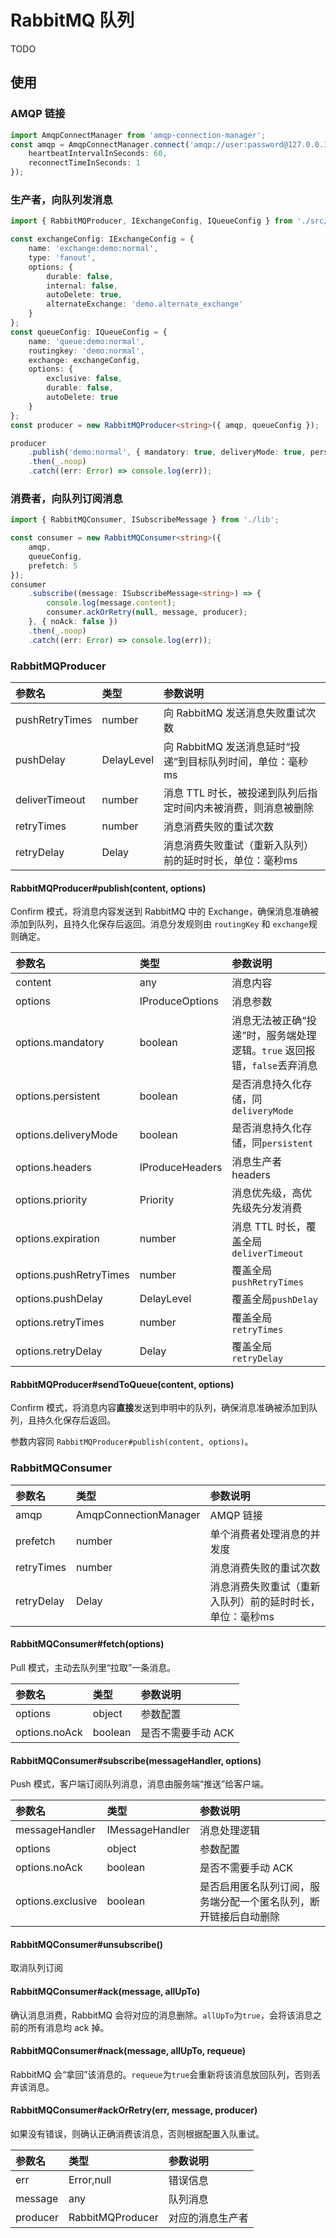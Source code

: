 # RabbitMQ 队列

TODO

## 使用
### AMQP 链接
```typescript
import AmqpConnectManager from 'amqp-connection-manager';
const amqp = AmqpConnectManager.connect('amqp://user:password@127.0.0.1:5672/%2F', {
    heartbeatIntervalInSeconds: 60,
    reconnectTimeInSeconds: 1
});
```
### 生产者，向队列发消息
```typescript
import { RabbitMQProducer, IExchangeConfig, IQueueConfig } from './src/lib';

const exchangeConfig: IExchangeConfig = {
    name: 'exchange:demo:normal',
    type: 'fanout',
    options: {
        durable: false,
        internal: false,
        autoDelete: true,
        alternateExchange: 'demo.alternate_exchange'
    }
};
const queueConfig: IQueueConfig = {
    name: 'queue:demo:normal',
    routingkey: 'demo:normal',
    exchange: exchangeConfig,
    options: {
        exclusive: false,
        durable: false,
        autoDelete: true
    }
};
const producer = new RabbitMQProducer<string>({ amqp, queueConfig });

producer
    .publish('demo:normal', { mandatory: true, deliveryMode: true, persistent: true })
    .then(_.noop)
    .catch((err: Error) => console.log(err));
```

### 消费者，向队列订阅消息
```typescript
import { RabbitMQConsumer, ISubscribeMessage } from './lib';

const consumer = new RabbitMQConsumer<string>({
    amqp,
    queueConfig,
    prefetch: 5
});
consumer
    .subscribe((message: ISubscribeMessage<string>) => {
        console.log(message.content);
        consumer.ackOrRetry(null, message, producer);
    }, { noAck: false })
    .then(_.noop)
    .catch((err: Error) => console.log(err));
```

### RabbitMQProducer
| 参数名 | 类型 | 参数说明 |
| :-- | :-- | :-- |
| pushRetryTimes | number | 向 RabbitMQ 发送消息失败重试次数 |
| pushDelay | DelayLevel | 向 RabbitMQ 发送消息延时“投递”到目标队列时间，单位：毫秒ms |
| deliverTimeout | number | 消息 TTL 时长，被投递到队列后指定时间内未被消费，则消息被删除 |
| retryTimes | number | 消息消费失败的重试次数 |
| retryDelay | Delay | 消息消费失败重试（重新入队列）前的延时时长，单位：毫秒ms |

#### RabbitMQProducer#publish(content, options)
Confirm 模式，将消息内容发送到 RabbitMQ 中的 Exchange，确保消息准确被添加到队列，且持久化保存后返回。消息分发规则由 ```routingKey``` 和 ```exchange```规则确定。

| 参数名 | 类型 | 参数说明 |
| :-- | :-- | :-- |
| content | any | 消息内容 |
| options | IProduceOptions | 消息参数 |
| options.mandatory | boolean | 消息无法被正确“投递”时，服务端处理逻辑。```true``` 返回报错，```false```丢弃消息 |
| options.persistent | boolean | 是否消息持久化存储，同```deliveryMode``` |
| options.deliveryMode | boolean | 是否消息持久化存储，同```persistent``` |
| options.headers | IProduceHeaders | 消息生产者 headers |
| options.priority | Priority | 消息优先级，高优先级先分发消费 |
| options.expiration | number | 消息 TTL 时长，覆盖全局 ```deliverTimeout``` |
| options.pushRetryTimes | number | 覆盖全局```pushRetryTimes``` |
| options.pushDelay | DelayLevel | 覆盖全局```pushDelay``` |
| options.retryTimes | number | 覆盖全局```retryTimes``` |
| options.retryDelay | Delay | 覆盖全局```retryDelay``` |


#### RabbitMQProducer#sendToQueue(content, options)
Confirm 模式，将消息内容**直接**发送到申明中的队列，确保消息准确被添加到队列，且持久化保存后返回。

参数内容同 ```RabbitMQProducer#publish(content, options)```。

### RabbitMQConsumer
| 参数名 | 类型 | 参数说明 |
| :-- | :-- | :-- |
| amqp | AmqpConnectionManager | AMQP 链接 |
| prefetch | number | 单个消费者处理消息的并发度 |
| retryTimes | number | 消息消费失败的重试次数 |
| retryDelay | Delay | 消息消费失败重试（重新入队列）前的延时时长，单位：毫秒ms |

#### RabbitMQConsumer#fetch(options)
Pull 模式，主动去队列里“拉取”一条消息。

| 参数名 | 类型 | 参数说明 |
| :-- | :-- | :-- |
| options | object | 参数配置 |
| options.noAck | boolean | 是否不需要手动 ACK |

#### RabbitMQConsumer#subscribe(messageHandler, options)
Push 模式，客户端订阅队列消息，消息由服务端“推送”给客户端。

| 参数名 | 类型 | 参数说明 |
| :-- | :-- | :-- |
| messageHandler | IMessageHandler<T> | 消息处理逻辑 |
| options | object | 参数配置 |
| options.noAck | boolean | 是否不需要手动 ACK |
| options.exclusive | boolean | 是否启用匿名队列订阅，服务端分配一个匿名队列，断开链接后自动删除 |

#### RabbitMQConsumer#unsubscribe()
取消队列订阅

#### RabbitMQConsumer#ack(message, allUpTo)
确认消息消费，RabbitMQ 会将对应的消息删除。```allUpTo```为```true```，会将该消息之前的所有消息均 ack 掉。

#### RabbitMQConsumer#nack(message, allUpTo, requeue)
RabbitMQ 会“拿回”该消息的。```requeue```为```true```会重新将该消息放回队列，否则丢弃该消息。


#### RabbitMQConsumer#ackOrRetry(err, message, producer)
如果没有错误，则确认正确消费该消息，否则根据配置入队重试。

| 参数名 | 类型 | 参数说明 |
| :-- | :-- | :-- |
| err | Error,null | 错误信息 |
| message | any | 队列消息 |
| producer | RabbitMQProducer | 对应的消息生产者 |

